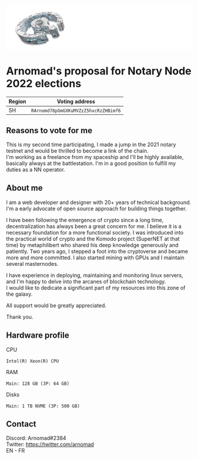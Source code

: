 ![Spaceship](banner.png)

# Arnomad's proposal for Notary Node 2022 elections  
| Region | Voting address |
| --- | --- |
| SH | ```RArnomd78pGmGXKuMVZzZ5hxcRzZHBimf6``` |

## Reasons to vote for me

This is my second time participating, I made a jump in the 2021 notary testnet and would be thrilled to become a link of the chain.   
I'm working as a freelance from my spaceship and I'll be highly available, basically always at the battlestation. I'm in a good position to fulfill my duties as a NN operator.  

## About me

I am a web developer and designer with 20+ years of technical background. I'm a early advocate of open source approach for building things together.

I have been following the emergence of crypto since a long time, decentralization has always been a great concern for me. I believe it is a necessary foundation for a more functional society. I was introduced into the practical world of crypto and the Komodo project (SuperNET at that time) by metaphilibert who shared his deep knowledge generously and patiently. Two years ago, I stepped a foot into the cryptoverse and became more and more committed. I also started mining with GPUs and I maintain several masternodes.

I have experience in deploying, maintaining and monitoring linux servers, and I'm happy to delve into the arcanes of blockchain technology.  
I would like to dedicate a significant part of my resources into this zone of the galaxy. 

All support would be greatly appreciated.

Thank you.


## Hardware profile

CPU

    Intel(R) Xeon(R) CPU
    
RAM

    Main: 128 GB (3P: 64 GB)

Disks

    Main: 1 TB NVME (3P: 500 GB)


## Contact  
Discord: Arnomad#2384  
Twitter: https://twitter.com/arnomad  
EN - FR
